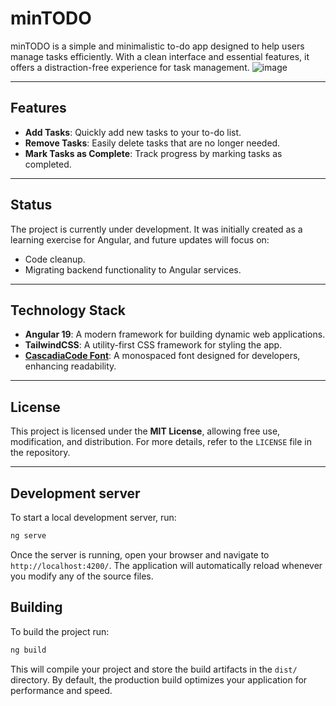 # minTODO

minTODO is a simple and minimalistic to-do app designed to help users manage tasks efficiently. With a clean interface and essential features, it offers a distraction-free experience for task management.
![image](https://github.com/user-attachments/assets/dc599900-a3db-4696-ac40-aa1d9f795883)

---

## Features

- **Add Tasks**: Quickly add new tasks to your to-do list.
- **Remove Tasks**: Easily delete tasks that are no longer needed.
- **Mark Tasks as Complete**: Track progress by marking tasks as completed.

---

## Status

The project is currently under development. It was initially created as a learning exercise for Angular, and future updates will focus on:

- Code cleanup.
- Migrating backend functionality to Angular services.

---

## Technology Stack

- **Angular 19**: A modern framework for building dynamic web applications.
- **TailwindCSS**: A utility-first CSS framework for styling the app.
- **[CascadiaCode Font](https://github.com/microsoft/cascadia-code)**: A monospaced font designed for developers, enhancing readability.

---

## License

This project is licensed under the **MIT License**, allowing free use, modification, and distribution. For more details, refer to the `LICENSE` file in the repository.

---

## Development server

To start a local development server, run:

```bash
ng serve
```

Once the server is running, open your browser and navigate to `http://localhost:4200/`. The application will automatically reload whenever you modify any of the source files.

## Building

To build the project run:

```bash
ng build
```

This will compile your project and store the build artifacts in the `dist/` directory. By default, the production build optimizes your application for performance and speed.
